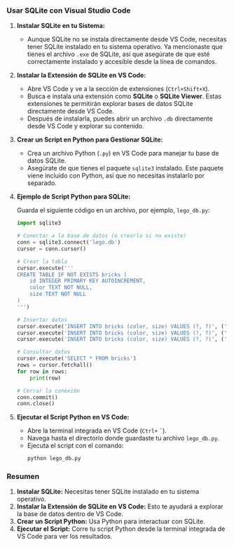 ### Usar SQLite con Visual Studio Code

1. **Instalar SQLite en tu Sistema:**
   - Aunque SQLite no se instala directamente desde VS Code, necesitas tener SQLite instalado en tu sistema operativo. Ya mencionaste que tienes el archivo `.exe` de SQLite, así que asegúrate de que esté correctamente instalado y accesible desde la línea de comandos.

2. **Instalar la Extensión de SQLite en VS Code:**
   - Abre VS Code y ve a la sección de extensiones (`Ctrl+Shift+X`).
   - Busca e instala una extensión como **SQLite** o **SQLite Viewer**. Estas extensiones te permitirán explorar bases de datos SQLite directamente desde VS Code.
   - Después de instalarla, puedes abrir un archivo `.db` directamente desde VS Code y explorar su contenido.

3. **Crear un Script en Python para Gestionar SQLite:**
   - Crea un archivo Python (`.py`) en VS Code para manejar tu base de datos SQLite.
   - Asegúrate de que tienes el paquete `sqlite3` instalado. Este paquete viene incluido con Python, así que no necesitas instalarlo por separado.

4. **Ejemplo de Script Python para SQLite:**

   Guarda el siguiente código en un archivo, por ejemplo, `lego_db.py`:

   ```python
   import sqlite3

   # Conectar a la base de datos (o crearla si no existe)
   conn = sqlite3.connect('lego.db')
   cursor = conn.cursor()

   # Crear la tabla
   cursor.execute('''
   CREATE TABLE IF NOT EXISTS bricks (
       id INTEGER PRIMARY KEY AUTOINCREMENT,
       color TEXT NOT NULL,
       size TEXT NOT NULL
   )
   ''')

   # Insertar datos
   cursor.execute('INSERT INTO bricks (color, size) VALUES (?, ?)', ('red', '2x4'))
   cursor.execute('INSERT INTO bricks (color, size) VALUES (?, ?)', ('blue', '2x2'))
   cursor.execute('INSERT INTO bricks (color, size) VALUES (?, ?)', ('green', '1x2'))

   # Consultar datos
   cursor.execute('SELECT * FROM bricks')
   rows = cursor.fetchall()
   for row in rows:
       print(row)

   # Cerrar la conexión
   conn.commit()
   conn.close()
   ```

5. **Ejecutar el Script Python en VS Code:**
   - Abre la terminal integrada en VS Code (`Ctrl+` `` ` ``).
   - Navega hasta el directorio donde guardaste tu archivo `lego_db.py`.
   - Ejecuta el script con el comando:
     ```sh
     python lego_db.py
     ```

### Resumen

1. **Instalar SQLite:** Necesitas tener SQLite instalado en tu sistema operativo.
2. **Instalar la Extensión de SQLite en VS Code:** Esto te ayudará a explorar la base de datos dentro de VS Code.
3. **Crear un Script Python:** Usa Python para interactuar con SQLite.
4. **Ejecutar el Script:** Corre tu script Python desde la terminal integrada de VS Code para ver los resultados.

